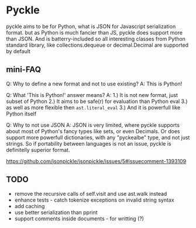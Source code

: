 # Pyckle

pyckle aims to be for Python, what is JSON for Javascript
serialization format. but as Python is much fancier than JS,
pyckle does support more than JSON. And is batterry-included
so all interesting classes from Python standard library, like
collections.dequeue or decimal.Decimal are supported by default

## mini-FAQ
Q: Why to define a new format and not to use existing?
A: This is Python!

Q: What 'This is Python!' answer means?
A: 1.) It is not new format, just subset of Python
   2.) It aims to be safe(r) for evaluation than Python eval
   3.) as well as more flexible then `ast.literal_eval`
   3.) And it is powerfull like Python itself

Q: Why to not use JSON
A: JSON is very limited, where pyckle supports about most of Python's fancy
   types like sets, or even Decimals. Or does support more powerfull dictionaries,
   with any "pyckealbe" type, and not just strings. So if portability between
   languages is not an issue, pyckle is definitelly superior format.

   https://github.com/jsonpickle/jsonpickle/issues/5#issuecomment-1393109

## TODO
* remove the recursive calls of self.visit and use ast.walk instead
* enhance tests - catch tokenize exceptions on invalid string syntax
* add caching
* use better serialization than pprint
* support comments inside documents - for writting (?)
